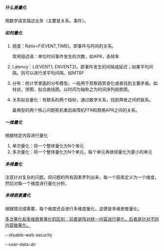 ##### 什么是量化

用数学语言描述业务（主要是关系，事件）。

##### 如何量化

1. 频度：Ratio=F(EVENT,TIME)。即事件与时间的关系。

   常用描述语：单位时间事件发生的次数，如APR，丢帧率

2. Latency：L(EVENT1, ENVENT2)。即事件发生的间隔或延迟；如果平均间隔，则可以进行求平均间隔，如MTBF

3. 分布：统计学里面的分布模型。一般用于观察趋势变化或者找到主要矛盾。如柱状，饼图，拟合曲线图。以时间为轴称之为时间序列趋势图。

4. 关系拟合量化：有联系的两个指标，通过数学关系，找到两者之间的联系。

   最典型的两个核心问题死机重启故障机FFR和商用APR之间的关系。

##### 一维量化

根据特定内容进行量化

1. 单次量化：将一个整体量化为N个单元
2. 多次量化：将一个整体量化为N个单元，每个单元再继续量化为更小的单元

##### 多维量化

注意针对复杂的问题。将问题的所有因素罗列出来，每一个因素定义为一个维度，然后对每一个维度进行量化分析。

##### 多维嵌套量化

根据情况或需要，每个维度还会进行多维度量化，这便是多维嵌套量化。



<u>多次量化和多维嵌套量化的区别：前者是阵对统一内容进行量化，后者是针对不同内容做量化。</u>

--disable-web-security

--user-data-dir